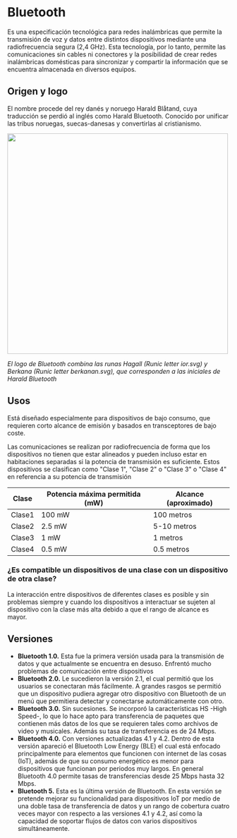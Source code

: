 # Bluetooth


  
Es una especificación tecnológica para redes inalámbricas que permite la transmisión de voz y datos entre distintos dispositivos mediante una radiofrecuencia segura (2,4 GHz). Esta tecnología, por lo tanto, permite las comunicaciones sin cables ni conectores y la posibilidad de crear redes inalámbricas domésticas para sincronizar y compartir la información que se encuentra almacenada en diversos equipos.

 ## **Origen y logo**
 
El nombre procede del rey danés y noruego Harald Blåtand, cuya traducción se perdió al inglés como Harald Bluetooth. Conocido por unificar las tribus noruegas, suecas-danesas y convertirlas al cristianismo.


  <img  width= "500" src="https://media.metrolatam.com/2018/04/16/a171f8c033d6e39d493a65d0b7cf6e1b-34d5b710c3a81821b371831d3901007c-1200x600.jpg" />
  
 *El logo de Bluetooth combina las runas Hagall (Runic letter ior.svg) y Berkana (Runic letter berkanan.svg), que corresponden a las iniciales de Harald Bluetooth*
 
 ## **Usos**
 Está diseñado especialmente para dispositivos de bajo consumo, que requieren corto alcance de emisión y basados en transceptores de bajo coste.


Las comunicaciones se realizan por radiofrecuencia de forma que los dispositivos no tienen que estar alineados y pueden incluso estar en habitaciones separadas si la potencia de transmisión es suficiente. Estos dispositivos se clasifican como "Clase 1", "Clase 2" o "Clase 3" o "Clase 4" en referencia a su potencia de transmisión

|Clase | Potencia máxima permitida (mW) | Alcance (aproximado) |
|------|--------------------------------|----------------------|
|Clase1|                         100 mW |          100 metros  |
|Clase2|                         2.5 mW |          5-10 metros |
|Clase3|                           1 mW |          1 metros    |
|Clase4|                         0.5 mW |          0.5 metros  |


### ¿Es compatible un dispositivos de una clase con un dispositivo de otra clase?

La interacción entre dispositivos de diferentes clases es posible y sin problemas siempre y cuando los dispositivos a interactuar se sujeten al dispositivo con la clase más alta debido a que el rango de alcance es mayor.


## **Versiones**

* __Bluetooth 1.0.__ Esta fue la primera versión usada para la transmisión de datos y que actualmente se encuentra en desuso. Enfrentó mucho problemas de comunicación entre dispositivos
* __Bluetooth 2.0.__ Le sucedieron la versión 2.1, el cual permitió que los usuarios se conectaran más fácilmente. A grandes rasgos se permitió que un dispositivo pudiera agregar otro dispositivo con Bluetooth de un menú que permitiera detectar y conectarse automáticamente con otro.
* __Bluetooth 3.0.__ Sin sucesiones. Se incorporó la características HS -High Speed-, lo que lo hace apto para transferencia de paquetes que contienen más datos de los que se requieren tales como archivos de video y musicales. Además su tasa de transferencia es de 24 Mbps.
* __Bluetooth 4.0.__ Con versiones actualizadas 4.1 y 4.2.  Dentro de esta versión apareció el Bluetooth Low Energy (BLE) el cual está enfocado principalmente para elementos que funcionen con internet de las cosas (IoT), además de que su consumo energético es menor para dispositivos que funcionan por periodos muy largos. En general Bluetooth 4.0 permite tasas de transferencias desde 25 Mbps hasta 32 Mbps.
* __Bluetooth 5.__ Esta es la última versión de Bluetooth. En esta versión se pretende mejorar su funcionalidad para dispositivos IoT por medio de una doble tasa de transferencia de datos y un rango de cobertura cuatro veces mayor con respecto a las versiones 4.1 y 4.2, así como la capacidad de soportar flujos de datos con varios dispositivos simultáneamente.








 
 


